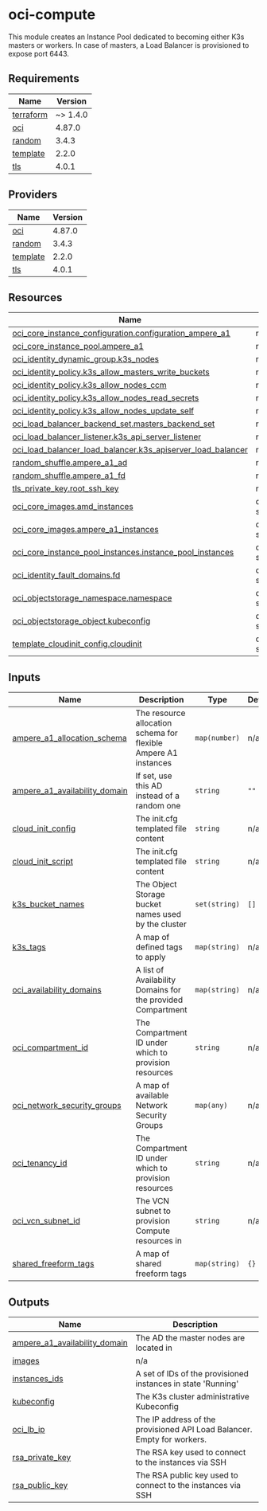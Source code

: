 # oci-compute

<!-- BEGINNING OF PRE-COMMIT-TERRAFORM DOCS HOOK -->
This module creates an Instance Pool dedicated to becoming either K3s masters or workers. In case of masters, a Load Balancer is provisioned to expose port 6443.

## Requirements

| Name | Version |
|------|---------|
| <a name="requirement_terraform"></a> [terraform](#requirement\_terraform) | ~> 1.4.0 |
| <a name="requirement_oci"></a> [oci](#requirement\_oci) | 4.87.0 |
| <a name="requirement_random"></a> [random](#requirement\_random) | 3.4.3 |
| <a name="requirement_template"></a> [template](#requirement\_template) | 2.2.0 |
| <a name="requirement_tls"></a> [tls](#requirement\_tls) | 4.0.1 |

## Providers

| Name | Version |
|------|---------|
| <a name="provider_oci"></a> [oci](#provider\_oci) | 4.87.0 |
| <a name="provider_random"></a> [random](#provider\_random) | 3.4.3 |
| <a name="provider_template"></a> [template](#provider\_template) | 2.2.0 |
| <a name="provider_tls"></a> [tls](#provider\_tls) | 4.0.1 |

## Resources

| Name | Type |
|------|------|
| [oci_core_instance_configuration.configuration_ampere_a1](https://registry.terraform.io/providers/oracle/oci/4.87.0/docs/resources/core_instance_configuration) | resource |
| [oci_core_instance_pool.ampere_a1](https://registry.terraform.io/providers/oracle/oci/4.87.0/docs/resources/core_instance_pool) | resource |
| [oci_identity_dynamic_group.k3s_nodes](https://registry.terraform.io/providers/oracle/oci/4.87.0/docs/resources/identity_dynamic_group) | resource |
| [oci_identity_policy.k3s_allow_masters_write_buckets](https://registry.terraform.io/providers/oracle/oci/4.87.0/docs/resources/identity_policy) | resource |
| [oci_identity_policy.k3s_allow_nodes_ccm](https://registry.terraform.io/providers/oracle/oci/4.87.0/docs/resources/identity_policy) | resource |
| [oci_identity_policy.k3s_allow_nodes_read_secrets](https://registry.terraform.io/providers/oracle/oci/4.87.0/docs/resources/identity_policy) | resource |
| [oci_identity_policy.k3s_allow_nodes_update_self](https://registry.terraform.io/providers/oracle/oci/4.87.0/docs/resources/identity_policy) | resource |
| [oci_load_balancer_backend_set.masters_backend_set](https://registry.terraform.io/providers/oracle/oci/4.87.0/docs/resources/load_balancer_backend_set) | resource |
| [oci_load_balancer_listener.k3s_api_server_listener](https://registry.terraform.io/providers/oracle/oci/4.87.0/docs/resources/load_balancer_listener) | resource |
| [oci_load_balancer_load_balancer.k3s_apiserver_load_balancer](https://registry.terraform.io/providers/oracle/oci/4.87.0/docs/resources/load_balancer_load_balancer) | resource |
| [random_shuffle.ampere_a1_ad](https://registry.terraform.io/providers/hashicorp/random/3.4.3/docs/resources/shuffle) | resource |
| [random_shuffle.ampere_a1_fd](https://registry.terraform.io/providers/hashicorp/random/3.4.3/docs/resources/shuffle) | resource |
| [tls_private_key.root_ssh_key](https://registry.terraform.io/providers/hashicorp/tls/4.0.1/docs/resources/private_key) | resource |
| [oci_core_images.amd_instances](https://registry.terraform.io/providers/oracle/oci/4.87.0/docs/data-sources/core_images) | data source |
| [oci_core_images.ampere_a1_instances](https://registry.terraform.io/providers/oracle/oci/4.87.0/docs/data-sources/core_images) | data source |
| [oci_core_instance_pool_instances.instance_pool_instances](https://registry.terraform.io/providers/oracle/oci/4.87.0/docs/data-sources/core_instance_pool_instances) | data source |
| [oci_identity_fault_domains.fd](https://registry.terraform.io/providers/oracle/oci/4.87.0/docs/data-sources/identity_fault_domains) | data source |
| [oci_objectstorage_namespace.namespace](https://registry.terraform.io/providers/oracle/oci/4.87.0/docs/data-sources/objectstorage_namespace) | data source |
| [oci_objectstorage_object.kubeconfig](https://registry.terraform.io/providers/oracle/oci/4.87.0/docs/data-sources/objectstorage_object) | data source |
| [template_cloudinit_config.cloudinit](https://registry.terraform.io/providers/hashicorp/template/2.2.0/docs/data-sources/cloudinit_config) | data source |

## Inputs

| Name | Description | Type | Default | Required |
|------|-------------|------|---------|:--------:|
| <a name="input_ampere_a1_allocation_schema"></a> [ampere\_a1\_allocation\_schema](#input\_ampere\_a1\_allocation\_schema) | The resource allocation schema for flexible Ampere A1 instances | `map(number)` | n/a | yes |
| <a name="input_ampere_a1_availability_domain"></a> [ampere\_a1\_availability\_domain](#input\_ampere\_a1\_availability\_domain) | If set, use this AD instead of a random one | `string` | `""` | no |
| <a name="input_cloud_init_config"></a> [cloud\_init\_config](#input\_cloud\_init\_config) | The init.cfg templated file content | `string` | n/a | yes |
| <a name="input_cloud_init_script"></a> [cloud\_init\_script](#input\_cloud\_init\_script) | The init.cfg templated file content | `string` | n/a | yes |
| <a name="input_k3s_bucket_names"></a> [k3s\_bucket\_names](#input\_k3s\_bucket\_names) | The Object Storage bucket names used by the cluster | `set(string)` | `[]` | no |
| <a name="input_k3s_tags"></a> [k3s\_tags](#input\_k3s\_tags) | A map of defined tags to apply | `map(string)` | n/a | yes |
| <a name="input_oci_availability_domains"></a> [oci\_availability\_domains](#input\_oci\_availability\_domains) | A list of Availability Domains for the provided Compartment | `map(string)` | n/a | yes |
| <a name="input_oci_compartment_id"></a> [oci\_compartment\_id](#input\_oci\_compartment\_id) | The Compartment ID under which to provision resources | `string` | n/a | yes |
| <a name="input_oci_network_security_groups"></a> [oci\_network\_security\_groups](#input\_oci\_network\_security\_groups) | A map of available Network Security Groups | `map(any)` | n/a | yes |
| <a name="input_oci_tenancy_id"></a> [oci\_tenancy\_id](#input\_oci\_tenancy\_id) | The Compartment ID under which to provision resources | `string` | n/a | yes |
| <a name="input_oci_vcn_subnet_id"></a> [oci\_vcn\_subnet\_id](#input\_oci\_vcn\_subnet\_id) | The VCN subnet to provision Compute resources in | `string` | n/a | yes |
| <a name="input_shared_freeform_tags"></a> [shared\_freeform\_tags](#input\_shared\_freeform\_tags) | A map of shared freeform tags | `map(string)` | `{}` | no |

## Outputs

| Name | Description |
|------|-------------|
| <a name="output_ampere_a1_availability_domain"></a> [ampere\_a1\_availability\_domain](#output\_ampere\_a1\_availability\_domain) | The AD the master nodes are located in |
| <a name="output_images"></a> [images](#output\_images) | n/a |
| <a name="output_instances_ids"></a> [instances\_ids](#output\_instances\_ids) | A set of IDs of the provisioned instances in state 'Running' |
| <a name="output_kubeconfig"></a> [kubeconfig](#output\_kubeconfig) | The K3s cluster administrative Kubeconfig |
| <a name="output_oci_lb_ip"></a> [oci\_lb\_ip](#output\_oci\_lb\_ip) | The IP address of the provisioned API Load Balancer. Empty for workers. |
| <a name="output_rsa_private_key"></a> [rsa\_private\_key](#output\_rsa\_private\_key) | The RSA key used to connect to the instances via SSH |
| <a name="output_rsa_public_key"></a> [rsa\_public\_key](#output\_rsa\_public\_key) | The RSA public key used to connect to the instances via SSH |
<!-- END OF PRE-COMMIT-TERRAFORM DOCS HOOK -->
